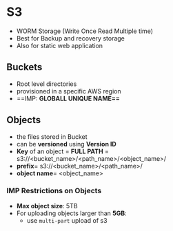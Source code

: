 
# S3

- WORM Storage (Write Once Read Multiple time)
- Best for Backup and recovery storage
- Also for static web application

## Buckets

- Root level directories
- provisioned in a specific AWS region
- ==IMP: **GLOBALL UNIQUE NAME==**

## Objects

- the files stored in Bucket
- can be **versioned** using **Version ID**
- **Key** of an object = **FULL PATH** = s3://<bucket_name>/<path_name>/<object_name>/
- **prefix**= s3://<bucket_name>/<path_name>/
- **object name**= <object_name>

### IMP Restrictions on Objects

- **Max object size**: 5TB
- For uploading objects larger than **5GB**: 
	- use `multi-part` upload of s3
